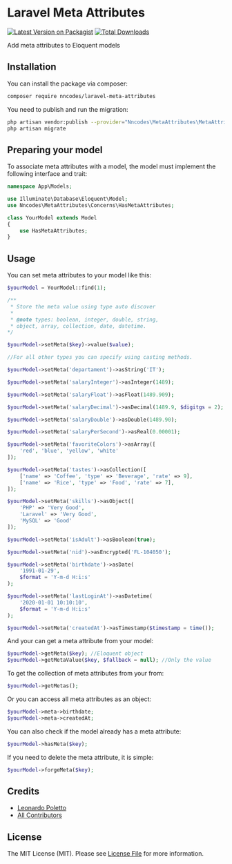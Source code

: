 # Laravel Meta Attributes

[![Latest Version on Packagist](https://img.shields.io/packagist/v/nncodes/laravel-meta-attributes.svg?style=flat-square)](https://packagist.org/packages/nncodes/laravel-meta-attributes)
[![Total Downloads](https://img.shields.io/packagist/dt/nncodes/laravel-meta-attributes.svg?style=flat-square)](https://packagist.org/packages/nncodes/laravel-meta-attributes)


Add meta attributes to Eloquent models

## Installation

You can install the package via composer:

```bash
composer require nncodes/laravel-meta-attributes
```

You need to publish and run the migration:

```bash
php artisan vendor:publish --provider="Nncodes\MetaAttributes\MetaAttributesServiceProvider" --tag="migrations"
php artisan migrate
```

## Preparing your model

To associate meta attributes with a model, the model must implement the following interface and trait:


```php
namespace App\Models;

use Illuminate\Database\Eloquent\Model;
use Nncodes\MetaAttributes\Concerns\HasMetaAttributes;

class YourModel extends Model
{
    use HasMetaAttributes;
}
```

## Usage

You can set meta attributes to your model like this:

```php
$yourModel = YourModel::find(1);

/**
 * Store the meta value using type auto discover
 * 
 * @note types: boolean, integer, double, string, 
 * object, array, collection, date, datetime.
*/

$yourModel->setMeta($key)->value($value);

//For all other types you can specify using casting methods.

$yourModel->setMeta('departament')->asString('IT');

$yourModel->setMeta('salaryInteger')->asInteger(1489);

$yourModel->setMeta('salaryFloat')->asFloat(1489.909);

$yourModel->setMeta('salaryDecimal')->asDecimal(1489.9, $digitgs = 2);

$yourModel->setMeta('salaryDouble')->asDouble(1489.90);

$yourModel->setMeta('salaryPerSecond')->asReal(0.00001);

$yourModel->setMeta('favoriteColors')->asArray([
    'red', 'blue', 'yellow', 'white'
]);

$yourModel->setMeta('tastes')->asCollection([
	['name' => 'Coffee', 'type' => 'Beverage', 'rate' => 9],
  	['name' => 'Rice', 'type' => 'Food', 'rate' => 7],
]);

$yourModel->setMeta('skills')->asObject([
    'PHP' => 'Very Good', 
    'Laravel' => 'Very Good', 
    'MySQL' => 'Good'
]);

$yourModel->setMeta('isAdult')->asBoolean(true);

$yourModel->setMeta('nid')->asEncrypted('FL-104050'); 

$yourModel->setMeta('birthdate')->asDate(
    '1991-01-29', 
    $format = 'Y-m-d H:i:s'
);

$yourModel->setMeta('lastLoginAt')->asDatetime(
    '2020-01-01 10:10:10',
    $format = 'Y-m-d H:i:s'
);

$yourModel->setMeta('createdAt')->asTimestamp($timestamp = time());

```
And your can get a meta attribute from your model:

```php
$yourModel->getMeta($key); //Eloquent object
$yourModel->getMetaValue($key, $fallback = null); //Only the value
```

To get the collection of meta attributes from your from:

```php
$yourModel->getMetas();
```

Or you can access all meta attributes as an object:

```php
$yourModel->meta->birthdate;
$yourModel->meta->createdAt;
```

You can also check if the model already has a meta attribute:

```php
$yourModel->hasMeta($key);
```

If you need to delete the meta attribute, it is simple:

```php
$yourModel->forgeMeta($key);
```

## Credits

- [Leonardo Poletto](https://github.com/leopoletto)
- [All Contributors](../../contributors)

## License

The MIT License (MIT). Please see [License File](LICENSE.md) for more information.
